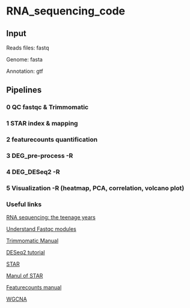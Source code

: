 # RNA_sequencing_code
## Input

Reads files: fastq

Genome: fasta

Annotation: gtf

## Pipelines

### 0 QC fastqc & Trimmomatic

### 1 STAR index & mapping

### 2 featurecounts quantification

### 3 DEG_pre-process -R

### 4 DEG_DESeq2 -R

### 5 Visualization -R (heatmap, PCA, correlation, volcano plot)

### Useful links

[RNA sequencing: the teenage years](https://www.nature.com/articles/s41576-019-0150-2)

[Understand Fastqc modules](https://www.bioinformatics.babraham.ac.uk/projects/fastqc/Help/3%20Analysis%20Modules/)

[Trimmomatic Manual](http://www.usadellab.org/cms/uploads/supplementary/Trimmomatic/TrimmomaticManual_V0.32.pdf)

[DESeq2 tutorial](https://lashlock.github.io/compbio/R_presentation.html)

[STAR](https://github.com/alexdobin/STAR)

[Manul of STAR](https://github.com/alexdobin/STAR/blob/master/doc/STARmanual.pdf)

[Featurecounts manual](https://bioconductor.org/packages/release/bioc/vignettes/Rsubread/inst/doc/SubreadUsersGuide.pdf)

[WGCNA](https://horvath.genetics.ucla.edu/html/CoexpressionNetwork/Rpackages/WGCNA/Tutorials/FemaleLiver-01-dataInput.pdf)


